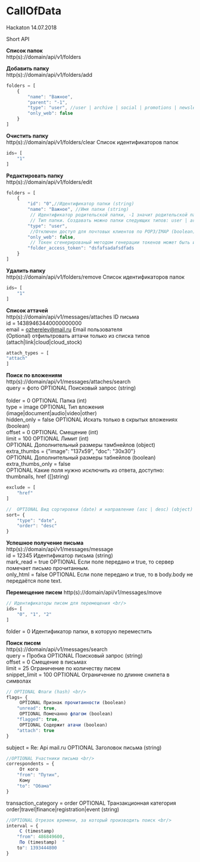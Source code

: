# CallOfData
Hackaton 14.07.2018

Short API<br/>

**Список папок**<br/>
http(s)://domain/api/v1/folders<br/>

**Добавить папку**<br/>
http(s)://domain/api/v1/folders/add<br/>
```javascript
folders = [
    { 
        "name": "Важное",
        "parent": "-1",
        "type": "user", //user | archive | social | promotions | newsletters 
        "only_web": false
    }
]
```
**Очистить папку**<br/>
http(s)://domain/api/v1/folders/clear Список идентификаторов папок <br/>
```javascript
ids= [
	"1"
]
```

**Редактировать папку**<br/>
http(s)://domain/api/v1/folders/edit<br/>

```javascript
folders = [
	{
		"id": "0",//Идентификатор папки (string) 
		"name": "Важное", //Имя папки (string) 
		 // Идентификатор родительской папки, -1 значит родительской папки нет (string)  "parent": "-1",
		 // Тип папки. Создавать можно папки следующих типов: user | archive | social | promotions | newsletters 
		"type": "user",
		 //Отключен доступ для почтовых клиентов по POP3/IMAP (boolean) (если параметра нет, значит false) 
		"only_web": false,
		 // Токен сгенерированый методом генерации токенов может быть использован в место пароля от папки (Не обязательный) 
		"folder_access_token": "dsfafsadafsdfads
	}
]
```

**Удалить папку**<br/>
http(s)://domain/api/v1/folders/remove Список идентификаторов папок<br/>
```javascript
ids= [
	"1"
]
```

**Список аттачей**<br/>
http(s)://domain/api/v1/messages/attaches ID письма <br/>
id = 14389463440000000000<br/>
email = ozherelev@mail.ru Email пользователя <br/>
(Optional) отфильтровать аттачи только из списка типов (attach|link|cloud|cloud_stock) <br/>
```javascript
attach_types = [
"attach"
]
```
**Поиск по вложениям**<br/>
http(s)://domain/api/v1/messages/attaches/search  
query = фото OPTIONAL Поисковый запрос (string) <br/><br/>
folder =  0 OPTIONAL Папка (int)<br/>
type = image OPTIONAL Тип вложения (image|document|audio|video|other)<br/>
hidden_only = false OPTIONAL Искать только в скрытых вложениях (boolean)<br/>
offset = 0 OPTIONAL Смещение (int)<br/>
limit = 100 OPTIONAL Лимит (int) <br/>
 OPTIONAL Дополнительный размеры тамбнейлов (object) <br/>
extra_thumbs = {"image": "137x59", "doc": "30x30"}<br/>
 OPTIONAL Дополнительный размеры табнейлов (boolean) <br/>
extra_thumbs_only = false<br/>
 OPTIONAL Какие поля нужно исключить из ответа, доступно: thumbnails, href ([]string)  <br/>
```javascript
exclude = [
	"href"
]
```
```javascript
//  OPTIONAL Вид сортировки (date) и направление (asc | desc) (object) <br/>
sort= {
	"type": "date",
	"order": "desc"
}
```

**Успешное получение письма**<br/>
http(s)://domain/api/v1/messages/message<br/>
id = 12345 Идентификатор письма (string) <br/>
mark_read = true OPTIONAL Если поле передано и true, то сервер помечает письмо прочитанным.  <br/>
only_html = false OPTIONAL Если поле передано и true, то в body.body не передаётся поле text. <br/>

**Перемещение писем**
http(s)://domain/api/v1/messages/move <br/>
```javascript
// Идентификаторы писем для перемещения <br/>
ids= [
	"0", "1", "2"
]
```
folder = 0 Идентификатор папки, в которую переместить <br/>


**Поиск писем**<br/>
http(s)://domain/api/v1/messages/search  
query = Пробка OPTIONAL Поисковый запрос (string) <br/>
offset = 0 Смещение в письмах <br/>
limit = 25 Ограничение по количеству писем <br/>
snippet_limit = 100 OPTIONAL Ограничение по длинне снипета в символах  <br/>
```javascript
// OPTIONAL Флаги (hash) <br/>
flags= {
	 OPTIONAL Признак прочитанности (boolean) 
	"unread": true,
	 OPTIONAL Помечанно флагом (boolean)  
	"flagged": true,
	 OPTIONAL Содержит атачи (boolean)  
	"attach": true
}
```
subject = Re: Api mail.ru OPTIONAL Заголовок письма (string) <br/>
```javascript
//OPTIONAL Участники письма <br/>
correspondents = { 
	 От кого 
	"from": "Путин", 
	 Кому  
	"to": "Обама"
}
```
transaction_category = order OPTIONAL Транзакционная категория order|travel|finance|registration|event (string) <br/>
```javascript
//OPTIONAL Отрезок времени, за который производить поиск <br/>
interval = {
	 С (timestamp) 
	"from": 486849600,
	 По (timestamp)  "
	to": 1393444800
}
```
